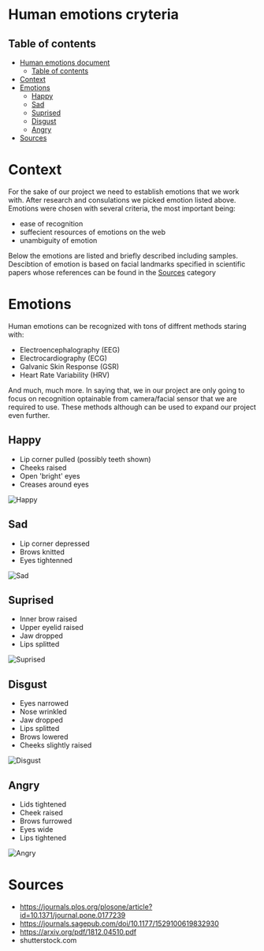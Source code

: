 # Human emotions cryteria
## Table of contents

- [Human emotions document](#human-emotions-cryteria-document)
  - [Table of contents](#table-of-contents)
- [Context](#context)
- [Emotions](#emotions)
  - [Happy](#happy)
  - [Sad](#sad)
  - [Suprised](#suprised)
  - [Disgust](#disgust)
  - [Angry](#angry)
 - [Sources](#sources)
# Context
For the sake of our project we need to establish emotions that we work with. After research and consulations we picked emotion listed above. Emotions were chosen with several criteria, the most important being:

- ease of recognition
- suffecient resources of emotions on the web
- unambiguity of emotion

Below the emotions are listed and briefly described including samples. Descibtion of emotion is based on facial landmarks specified in scientific papers whose references can be found in the [Sources](#sources) category

# Emotions
Human emotions can be recognized with tons of diffrent methods staring with:
- Electroencephalography (EEG)
- Electrocardiography (ECG)
- Galvanic Skin Response (GSR)
- Heart Rate Variability (HRV)

And much, much more. In saying that, we in our project are only going to focus on recognition optainable from camera/facial sensor that we are required to use. These methods although can be used to expand our project even further.
## Happy
+ Lip corner pulled (possibly teeth shown)
+ Cheeks raised 
+ Open 'bright' eyes
+ Creases around eyes

![Happy](https://www.shutterstock.com/image-photo/image-handsome-smiling-young-african-260nw-722913181.jpg)

## Sad
+ Lip corner depressed
+ Brows knitted
+ Eyes tightenned

![Sad](https://www.shutterstock.com/image-photo/portrait-pitiful-young-man-isolated-260nw-85972015.jpg)

## Suprised 
+ Inner brow raised
+ Upper eyelid raised
+ Jaw dropped 
+ Lips splitted

![Suprised](https://www.shutterstock.com/image-photo/close-funny-handsome-young-darkskinned-260nw-763024255.jpg)

## Disgust
+ Eyes narrowed 
+ Nose wrinkled
+ Jaw dropped 
+ Lips splitted
+ Brows lowered
+ Cheeks slightly raised

![Disgust](https://www.shutterstock.com/image-photo/displeased-discontent-african-american-male-260nw-744200080.jpg)
## Angry
+ Lids tightened
+ Cheek raised
+ Brows furrowed
+ Eyes wide 
+ Lips tightened

![Angry](https://www.shutterstock.com/image-photo/face-angry-furious-male-on-260nw-536355550.jpg)
# Sources
- https://journals.plos.org/plosone/article?id=10.1371/journal.pone.0177239
- https://journals.sagepub.com/doi/10.1177/1529100619832930
- https://arxiv.org/pdf/1812.04510.pdf
- shutterstock.com
